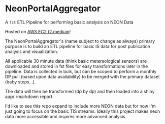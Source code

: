 # NeonPortalAggregator
A `fst` ETL Pipeline for performing basic analysis on NEON Data

Hosted on [AWS EC2 t2.medium](http://3.133.127.20:3838/NeonPortalAggregator/)!

The NeonPortalAggregator's (name subject to change as always) primary purpose is to build an ETL pipeline for basic IS data for post publication analysis and visualization.

All applicable 30 minute data (think basic metereological sensors) are downloaded and stored in fst files for easy transformations later in the pipeline. Data is collected in bulk, but can be scoped to perform a monthly DP pull (based upon data availability) to be merged with the primary dataset (baby steps...). 

The data will then be transformed (dp by dp) and then loaded into a shiny app/ rmarkdown report.

I'd like to see this repo expand to include more NEON data but for now I'm just going to focus on the basic TIS streams. Ideally this project makes neon data more accessible and inspires more advanced analysis.
